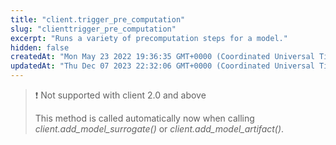 ```yaml
---
title: "client.trigger_pre_computation"
slug: "clienttrigger_pre_computation"
excerpt: "Runs a variety of precomputation steps for a model."
hidden: false
createdAt: "Mon May 23 2022 19:36:35 GMT+0000 (Coordinated Universal Time)"
updatedAt: "Thu Dec 07 2023 22:32:06 GMT+0000 (Coordinated Universal Time)"
---
```

> ❗️ Not supported with client 2.0 and above
> 
> This method is called automatically now when calling _client.add_model_surrogate()_ or _client.add_model_artifact()_.
